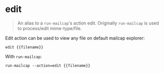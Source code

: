 edit
====

> An alias to a `run-mailcap`'s action edit.
> Originally `run-mailcap` is used to process/edit mime-type/file.

Edit action can be used to view any file on default mailcap explorer:

    edit {{filename}}

With `run-mailcap`:

    run-mailcap --action=edit {{filename}}
